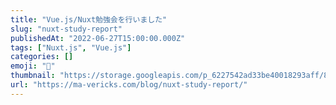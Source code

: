 ```yaml
---
title: "Vue.js/Nuxt勉強会を行いました"
slug: "nuxt-study-report"
publishedAt: "2022-06-27T15:00:00.000Z"
tags: ["Nuxt.js", "Vue.js"]
categories: []
emoji: "🐺"
thumbnail: "https://storage.googleapis.com/p_6227542ad33be40018293aff/86ee01c7-a94a-4c0e-a98d-083b0148a8a3/nuxt-study-report.png"
url: "https://ma-vericks.com/blog/nuxt-study-report/"
---
```



